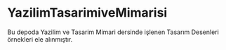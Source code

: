 # YazilimTasarimiveMimarisi
Bu depoda Yazilim ve Tasarim Mimari dersinde işlenen Tasarım Desenleri örnekleri ele alınmıştır.
